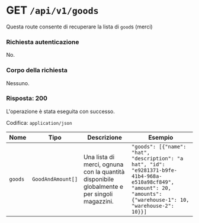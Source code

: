 # GET `/api/v1/goods`

Questa route consente di recuperare la lista di `good`s (merci)

### Richiesta autenticazione

No.

### Corpo della richiesta

Nessuno.

### Risposta: 200

L'operazione è stata eseguita con successo.

Codifica: `application/json`

| Nome    | Tipo              | Descrizione                                                                                 | Esempio                                                                                                                                                             |
| ------- | ----------------- | ------------------------------------------------------------------------------------------- | ------------------------------------------------------------------------------------------------------------------------------------------------------------------- |
| `goods` | `GoodAndAmount[]` | Una lista di merci, ognuna con la quantità disponibile globalmente e per singoli magazzini. | `"goods": [{"name": "hat", "description": "a hat", "id": "e9281371-b9fe-41b4-968a-e510a98cf849", "amount": 20, "amounts": {"warehouse-1": 10, "warehouse-2": 10}}]` |
